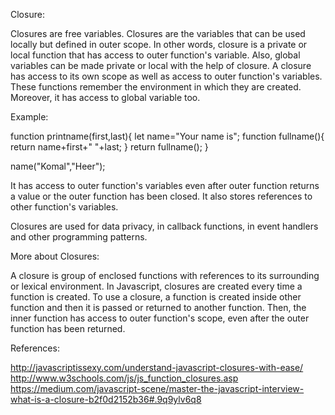 Closure:


Closures are free variables. Closures are the variables that can be used locally but defined in outer scope. In other words, closure
is a private or local function that has access to outer function's variable.
Also, global variables can be made private or local with the help of closure.
A closure has access to its own scope as well as access to outer function's variables. These functions remember the environment in which they are created.
Moreover, it has access to global variable too. 

Example:


function printname(first,last){
    let name="Your name is";
    function fullname(){
        return name+first+"  "+last;
    }
    return fullname();
}

name("Komal","Heer");


It has access to outer function's variables even after outer function returns a value or the outer function has been closed. It also stores references
to other function's variables.

Closures are used for data privacy, in callback functions, in event handlers and other programming patterns.

More about  Closures:



A closure is group of enclosed functions with references to its surrounding or lexical environment.
In Javascript, closures are created every time a function is created. To use a closure, a function is created inside other function and then it is passed or 
returned to another function.
Then, the inner function has access to outer function's scope, even after the outer function has been returned.






References:


http://javascriptissexy.com/understand-javascript-closures-with-ease/
http://www.w3schools.com/js/js_function_closures.asp
https://medium.com/javascript-scene/master-the-javascript-interview-what-is-a-closure-b2f0d2152b36#.9q9ylv6q8